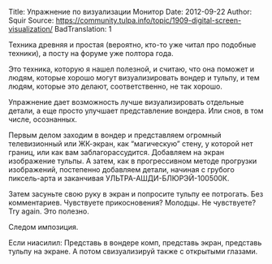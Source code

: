 Title: Упражнение по визуализации Монитор
Date: 2012-09-22
Author: Squir
Source: https://community.tulpa.info/topic/1909-digital-screen-visualization/
BadTranslation: 1

Техника древняя и простая (вероятно, кто-то уже читал про подобные техники), а посту на форуме уже полтора года.

Это техника, которую я нашел полезной, и считаю, что она поможет и людям, которые хорошо могут визуализировать вондер и тульпу, и тем людям, которые это делают, соответственно, не так хорошо.

Упражнение дает возможность лучше визуализировать отдельные детали, а еще просто улучшает представление вондера. Или снов, в том числе, осознанных.

Первым делом заходим в вондер и представляем огромный телевизионный или ЖК-экран, как “магическую” стену, у которой нет границ, или как вам заблагорассудится. Добавляем на экран изображение тульпы. А затем, как в прогрессивном методе прогрузки изображений, постепенно добавляем детали, начиная с грубого пиксель-арта и заканчивая УЛЬТРА-АШДИ-БЛЮРЭЙ-100500К.

Затем засуньте свою руку в экран и попросите тульпу ее потрогать. Без комментариев. Чувствуете прикосновения? Молодцы. Не чувствуете? Try again. Это полезно.

Следом импозиция.

Если ниасилил: Представь в вондере комп, представь экран, представь тульпу на экране. А потом свизуализируй также с открытыми глазами.